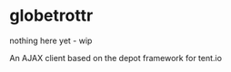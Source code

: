 globetrottr
===========

nothing here yet - wip

An AJAX client based on the depot framework for tent.io
